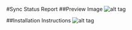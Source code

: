 #Sync Status Report
##Preview Image
![alt tag](https://github.com/JamaSoftware/reports-staging/blob/master/Sync%20Status%20Report/SyncStatusPreviewImage.png)

##Installation Instructions
![alt tag](https://github.com/JamaSoftware/reports-staging/blob/master/Sync%20Status%20Report/SyncStatusReport_instructions.png)
